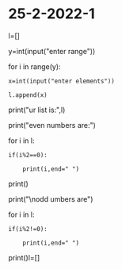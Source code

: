 # 25-2-2022-1
l=[]

y=int(input("enter range"))

for i in range(y):

    x=int(input("enter elements"))

    l.append(x)

print("ur list is:",l)

print("even numbers are:")

for i in l:

    if(i%2==0):

        print(i,end=" ")

print()

print("\nodd  umbers are")

for i in l:

    if(i%2!=0):

        print(i,end=" ")

print()l=[]





    

  







    

        













